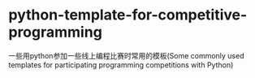 # python-template-for-competitive-programming
一些用python参加一些线上编程比赛时常用的模板(Some commonly used templates for participating programming competitions with Python)
